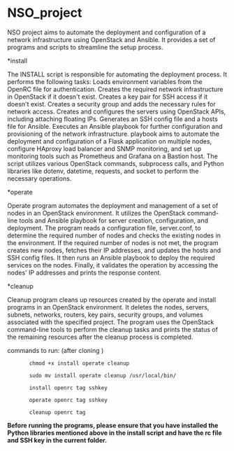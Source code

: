# NSO_project

NSO project aims to automate the deployment and configuration of a network infrastructure using OpenStack and Ansible. It provides a set of programs and scripts to streamline the setup process.

*install

The INSTALL script is responsible for automating the deployment process. It performs the following tasks:
Loads environment variables from the OpenRC file for authentication.
Creates the required network infrastructure in OpenStack if it doesn't exist.
Creates a key pair for SSH access if it doesn't exist.
Creates a security group and adds the necessary rules for network access.
Creates and configures the servers using OpenStack APIs, including attaching floating IPs.
Generates an SSH config file and a hosts file for Ansible.
Executes an Ansible playbook for further configuration and provisioning of the network infrastructure.
playbook aims to automate the deployment and configuration of a Flask application on multiple nodes, configure HAproxy load balancer and SNMP monitoring, and set up monitoring tools such as Prometheus and Grafana on a Bastion host.
The script utilizes various OpenStack commands, subprocess calls, and Python libraries like dotenv, datetime, requests, and socket to perform the necessary operations.

*operate
 
Operate program  automates the deployment and management of a set of nodes in an OpenStack environment. It utilizes the OpenStack command-line tools and Ansible playbook for server creation, configuration, and deployment. The program reads a configuration file, server.conf, to determine the required number of nodes and checks the existing nodes in the environment. If the required number of nodes is not met, the program creates new nodes, fetches their IP addresses, and updates the hosts and SSH config files. It then runs an Ansible playbook to deploy the required services on the nodes. Finally, it validates the operation by accessing the nodes' IP addresses and prints the response content.

*cleanup
 
Cleanup program cleans up resources created by the operate and install  programs in an OpenStack environment. It deletes the nodes, servers, subnets, networks, routers, key pairs, security groups, and volumes associated with the specified project. The program uses the OpenStack command-line tools to perform the cleanup tasks and prints the status of the remaining resources after the cleanup process is completed.

 commands to run: (after cloning )
        
           chmod +x install operate cleanup

           sudo mv install operate cleanup /usr/local/bin/ 
           
           install openrc tag sshkey  
           
           operate openrc tag sshkey 
           
           cleanup openrc tag  

**Before running the programs, please ensure that you have installed the Python libraries mentioned above in the install script and have the rc file and SSH key in the current folder.**

